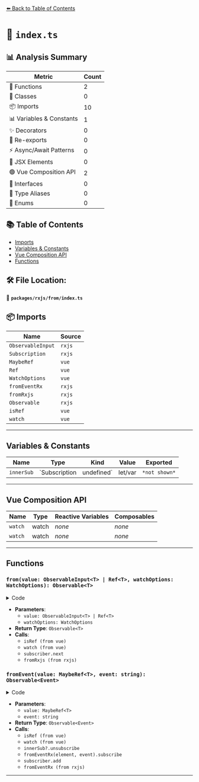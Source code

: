 [⬅️ Back to Table of Contents](../../../index.md)

# 📄 `index.ts`

## 📊 Analysis Summary

| Metric | Count |
|--------|-------|
| 🔧 Functions | 2 |
| 🧱 Classes | 0 |
| 📦 Imports | 10 |
| 📊 Variables & Constants | 1 |
| ✨ Decorators | 0 |
| 🔄 Re-exports | 0 |
| ⚡ Async/Await Patterns | 0 |
| 💠 JSX Elements | 0 |
| 🟢 Vue Composition API | 2 |
| 📐 Interfaces | 0 |
| 📑 Type Aliases | 0 |
| 🎯 Enums | 0 |

## 📚 Table of Contents

- [Imports](#imports)
- [Variables & Constants](#variables-constants)
- [Vue Composition API](#vue-composition-api)
- [Functions](#functions)

## 🛠️ File Location:
📂 **`packages/rxjs/from/index.ts`**

## 📦 Imports

| Name | Source |
|------|--------|
| `ObservableInput` | `rxjs` |
| `Subscription` | `rxjs` |
| `MaybeRef` | `vue` |
| `Ref` | `vue` |
| `WatchOptions` | `vue` |
| `fromEventRx` | `rxjs` |
| `fromRxjs` | `rxjs` |
| `Observable` | `rxjs` |
| `isRef` | `vue` |
| `watch` | `vue` |


---

## Variables & Constants

| Name | Type | Kind | Value | Exported |
|------|------|------|-------|----------|
| `innerSub` | `Subscription | undefined` | let/var | `*not shown*` | ✗ |


---

## Vue Composition API

| Name | Type | Reactive Variables | Composables |
|------|------|-------------------|-------------|
| `watch` | watch | *none* | *none* |
| `watch` | watch | *none* | *none* |


---

## Functions

### `from(value: ObservableInput<T> | Ref<T>, watchOptions: WatchOptions): Observable<T>`

<details><summary>Code</summary>

```ts
export function from<T>(value: ObservableInput<T> | Ref<T>, watchOptions?: WatchOptions): Observable<T> {
  if (isRef<T>(value))
    return new Observable(subscriber => watch(value, val => subscriber.next(val), watchOptions))

  return fromRxjs(value)
}
```
</details>

- **Parameters**:
  - `value: ObservableInput<T> | Ref<T>`
  - `watchOptions: WatchOptions`
- **Return Type**: `Observable<T>`
- **Calls**:
  - `isRef (from vue)`
  - `watch (from vue)`
  - `subscriber.next`
  - `fromRxjs (from rxjs)`
### `fromEvent(value: MaybeRef<T>, event: string): Observable<Event>`

<details><summary>Code</summary>

```ts
export function fromEvent<T extends HTMLElement | null>(value: MaybeRef<T>, event: string): Observable<Event> {
  if (isRef<T>(value)) {
    return new Observable((subscriber) => {
      let innerSub: Subscription | undefined
      return watch(value, (element) => {
        innerSub?.unsubscribe()
        if (element instanceof HTMLElement) {
          innerSub = fromEventRx(element, event).subscribe(subscriber)
          subscriber.add(innerSub)
        }
      }, { immediate: true })
    })
  }
  if (value === null) {
    throw new Error('The value is `null`, and it should be an HTMLElement.')
  }
  return fromEventRx(value, event)
}
```
</details>

- **Parameters**:
  - `value: MaybeRef<T>`
  - `event: string`
- **Return Type**: `Observable<Event>`
- **Calls**:
  - `isRef (from vue)`
  - `watch (from vue)`
  - `innerSub?.unsubscribe`
  - `fromEventRx(element, event).subscribe`
  - `subscriber.add`
  - `fromEventRx (from rxjs)`

---